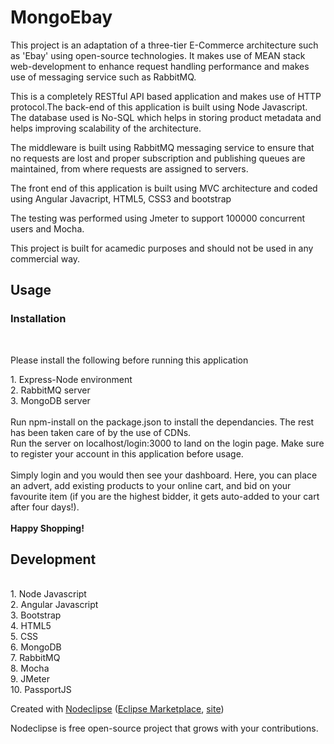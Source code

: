 

<h1>MongoEbay</h1>

<p>This project is an adaptation of a three-tier E-Commerce architecture such as 'Ebay' using open-source technologies. It makes use of MEAN stack web-development to enhance request handling performance and makes use of messaging service such as RabbitMQ.</p>

<p> This is a completely RESTful API based application and makes use of HTTP protocol.The back-end of this application is built using Node Javascript. The database used is No-SQL which helps in storing product metadata and helps improving scalability of the architecture.</p>

<p> The middleware is built using RabbitMQ messaging service to ensure that no requests are lost and proper subscription and publishing queues are maintained, from where requests are assigned to servers.</p>

<p> The front end of this application is built using MVC architecture and coded using Angular Javacript, HTML5, CSS3 and bootstrap</p>
<p> The testing was performed using Jmeter to support 100000 concurrent users and Mocha.</p>

<p> This project is built for acamedic purposes and should not be used in any commercial way. </p>
<h2>Usage</h2>
<h3>Installation</h3><br>
<p>
Please install the following before running this application
</p>
1. Express-Node environment<br>
2. RabbitMQ server<br>
3. MongoDB server<br>

<br>
Run npm-install on the package.json to install the dependancies. The rest has been taken care of by the use of CDNs.
<br>
Run the server on localhost/login:3000 to land on the login page. Make sure to register your account in this application before usage.
<br><br>
Simply login and you would then see your dashboard. Here, you can place an advert, add existing products to your online cart, and bid on your favourite item (if you are the highest bidder, it gets auto-added to your cart after four days!).
<br><br>
<b>Happy Shopping!</b>


<h2> Development </h2><br>
1. Node Javascript<br>
2. Angular Javascript<br>
3. Bootstrap<br>
4. HTML5<br>
5. CSS<br>
6. MongoDB<br>
7. RabbitMQ<br>
8. Mocha<br>
9. JMeter<br>
10. PassportJS<br>

Created with [Nodeclipse](https://github.com/Nodeclipse/nodeclipse-1)
 ([Eclipse Marketplace](http://marketplace.eclipse.org/content/nodeclipse), [site](http://www.nodeclipse.org))   

Nodeclipse is free open-source project that grows with your contributions.
